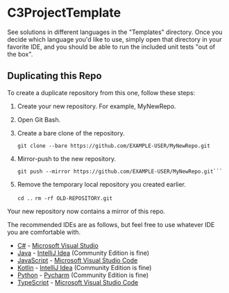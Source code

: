 # C3ProjectTemplate

See solutions in different languages in the "Templates" directory. Once you decide which language you'd like to use,
simply open that directory in your favorite IDE, and you should be able to run the included unit tests "out of the box".

## Duplicating this Repo

To create a duplicate repository from this one, follow these steps:

1. Create your new repository. For example, MyNewRepo.

2. Open Git Bash.

3. Create a bare clone of the repository.

    ```git clone --bare https://github.com/EXAMPLE-USER/MyNewRepo.git```

4. Mirror-push to the new repository.
  
    ```cd MyNewRepo.git
    git push --mirror https://github.com/EXAMPLE-USER/MyNewRepo.git```

5. Remove the temporary local repository you created earlier.

    ```cd ..```
    ```rm -rf OLD-REPOSITORY.git```

Your new repository now contains a mirror of this repo.

The recommended IDEs are as follows, but feel free to use whatever IDE you are comfortable with.

-   [C#](Templates/C%23) - [Microsoft Visual Studio](https://visualstudio.microsoft.com/vs/community/)
-   [Java](Templates/Java) - [IntelliJ Idea](https://www.jetbrains.com/idea/download) (Community Edition is fine)
-   [JavaScript](Templates/JavaScript) - [Microsoft Visual Studio Code](https://code.visualstudio.com/)
-   [Kotlin](Templates/Kotlin) - [IntelliJ Idea](https://www.jetbrains.com/idea/download) (Community Edition is fine)
-   [Python](Templates/Python) - [Pycharm](https://www.jetbrains.com/pycharm/download/?section=windows) (Community Edition is fine)
-   [TypeScript](Templates/TypeScript) - [Microsoft Visual Studio Code](https://code.visualstudio.com/)
